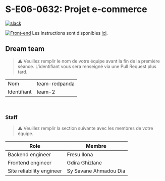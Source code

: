 # S-E06-0632: Projet e-commerce

[![slack](https://img.shields.io/badge/slack-join-yellow.svg?logo=slack)](https://join.slack.com/t/cerim1ecommer-qy81374/shared_invite/zt-1hgh8de7q-v1Mb4g6rwPH6yNzmU7bKNA)

[![Front-end](https://github.com/SYSAVANE73/ceri-m1-ecommerce-2022/actions/workflows/main.yml/badge.svg)](https://github.com/SYSAVANE73/ceri-m1-ecommerce-2022/actions/workflows/main.yml)
Les instructions sont disponibles [ici](https://github.com/Faylixe/ceri-m1-ecommerce-2022/tree/main/docs).

## Dream team

> :warning: Veuillez remplir le nom de votre équipe avant la fin de
> la première séance. L'identifiant vous sera renseigné via une
> Pull Request plus tard.

|             |        |
| ----------- | ------ |
| Nom         | team-redpanda|
| Identifiant | team-2 |

<br>

### Staff

> :warning: Veuillez remplir la section suivante avec les membres de
> votre équipe.

| Role                      | Membre |
| ------------------------- | ------ |
| Backend engineer          | Fresu Ilona |
| Frontend engineer         | Gdira Ghizlane |
| Site reliability engineer | Sy Savane Ahmadou Dia |
